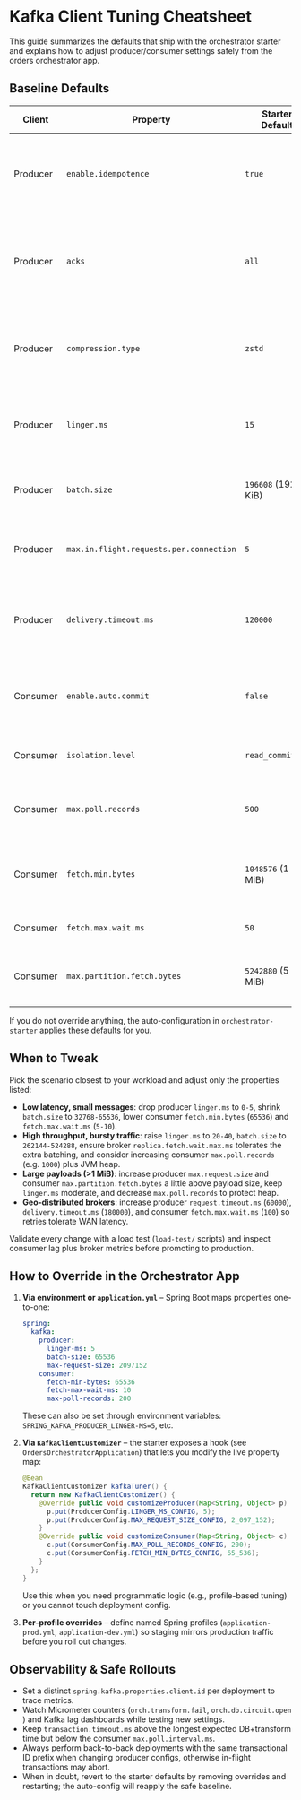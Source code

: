 ﻿# Kafka Client Tuning Cheatsheet

This guide summarizes the defaults that ship with the orchestrator starter and explains how to adjust producer/consumer settings safely from the orders orchestrator app.

## Baseline Defaults

| Client | Property | Starter Default | Why it matters |
|--------|----------|-----------------|----------------|
| Producer | `enable.idempotence` | `true` | Guarantees ordering and dedup on retries; keep enabled unless the broker forbids it. |
| Producer | `acks` | `all` | Ensures leader + ISR replication before ack. Raise durability; monitor latency. |
| Producer | `compression.type` | `zstd` | Cuts network usage with good ratio; requires Kafka 2.1+. Swap to `lz4` if CPU is tight. |
| Producer | `linger.ms` | `15` | Batches writes for throughput. Lower to `0-5` for latency-sensitive workloads. |
| Producer | `batch.size` | `196608` (192 KiB) | Controls per-partition batch target. Align with average payload size. |
| Producer | `max.in.flight.requests.per.connection` | `5` | Safe with idempotence; prevents reordering during retries. |
| Producer | `delivery.timeout.ms` | `120000` | Upper bound for send retries. Increase if downstream (DB+transform) is slow. |
| Consumer | `enable.auto.commit` | `false` | Offsets are committed inside the orchestrator transaction. Do not enable. |
| Consumer | `isolation.level` | `read_committed` | Reads only committed transactional records. |
| Consumer | `max.poll.records` | `500` | Matches the orchestrator batch pipeline. Increase with caution. |
| Consumer | `fetch.min.bytes` | `1048576` (1 MiB) | Coalesces fetches for throughput. Lower for latency-critical flows. |
| Consumer | `fetch.max.wait.ms` | `50` | Caps server wait for min bytes. |
| Consumer | `max.partition.fetch.bytes` | `5242880` (5 MiB) | Upper bound per partition fetch. Scale with payload size. |

If you do not override anything, the auto-configuration in `orchestrator-starter` applies these defaults for you.

## When to Tweak

Pick the scenario closest to your workload and adjust only the properties listed:

- **Low latency, small messages**: drop producer `linger.ms` to `0-5`, shrink `batch.size` to `32768-65536`, lower consumer `fetch.min.bytes` (`65536`) and `fetch.max.wait.ms` (`5-10`).
- **High throughput, bursty traffic**: raise `linger.ms` to `20-40`, `batch.size` to `262144-524288`, ensure broker `replica.fetch.wait.max.ms` tolerates the extra batching, and consider increasing consumer `max.poll.records` (e.g. `1000`) plus JVM heap.
- **Large payloads (>1 MiB)**: increase producer `max.request.size` and consumer `max.partition.fetch.bytes` a little above payload size, keep `linger.ms` moderate, and decrease `max.poll.records` to protect heap.
- **Geo-distributed brokers**: increase producer `request.timeout.ms` (`60000`), `delivery.timeout.ms` (`180000`), and consumer `fetch.max.wait.ms` (`100`) so retries tolerate WAN latency.

Validate every change with a load test (`load-test/` scripts) and inspect consumer lag plus broker metrics before promoting to production.

## How to Override in the Orchestrator App

1. **Via environment or `application.yml`** – Spring Boot maps properties one-to-one:
   ```yaml
   spring:
     kafka:
       producer:
         linger-ms: 5
         batch-size: 65536
         max-request-size: 2097152
       consumer:
         fetch-min-bytes: 65536
         fetch-max-wait-ms: 10
         max-poll-records: 200
   ```
   These can also be set through environment variables: `SPRING_KAFKA_PRODUCER_LINGER-MS=5`, etc.

2. **Via `KafkaClientCustomizer`** – the starter exposes a hook (see `OrdersOrchestratorApplication`) that lets you modify the live property map:
   ```java
   @Bean
   KafkaClientCustomizer kafkaTuner() {
     return new KafkaClientCustomizer() {
       @Override public void customizeProducer(Map<String, Object> p) {
         p.put(ProducerConfig.LINGER_MS_CONFIG, 5);
         p.put(ProducerConfig.MAX_REQUEST_SIZE_CONFIG, 2_097_152);
       }
       @Override public void customizeConsumer(Map<String, Object> c) {
         c.put(ConsumerConfig.MAX_POLL_RECORDS_CONFIG, 200);
         c.put(ConsumerConfig.FETCH_MIN_BYTES_CONFIG, 65_536);
       }
     };
   }
   ```
   Use this when you need programmatic logic (e.g., profile-based tuning) or you cannot touch deployment config.

3. **Per-profile overrides** – define named Spring profiles (`application-prod.yml`, `application-dev.yml`) so staging mirrors production traffic before you roll out changes.

## Observability & Safe Rollouts

- Set a distinct `spring.kafka.properties.client.id` per deployment to trace metrics.
- Watch Micrometer counters (`orch.transform.fail`, `orch.db.circuit.open` ) and Kafka lag dashboards while testing new settings.
- Keep `transaction.timeout.ms` above the longest expected DB+transform time but below the consumer `max.poll.interval.ms`.
- Always perform back-to-back deployments with the same transactional ID prefix when changing producer configs, otherwise in-flight transactions may abort.
- When in doubt, revert to the starter defaults by removing overrides and restarting; the auto-config will reapply the safe baseline.
